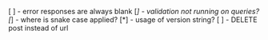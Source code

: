 [ ] - error responses are always blank
[*] - validation not running on queries?
[*] - where is snake case applied?
[*] - usage of version string?
[ ] - DELETE post instead of url